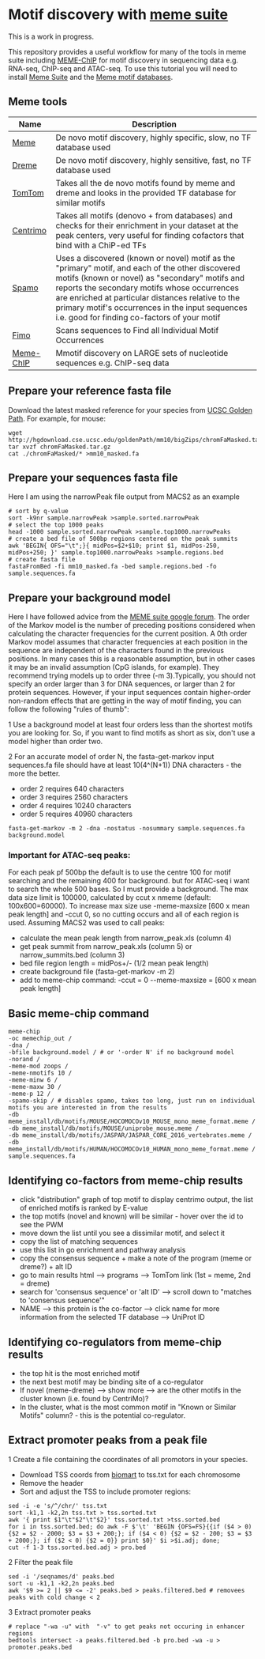 # Motif discovery with [meme suite](http://meme-suite.org/index.html)

This is a work in progress.

This repository provides a useful workflow for many of the tools in meme suite including [MEME-ChIP](http://meme-suite.org/doc/meme-chip.html?man_type=web) for motif discovery in sequencing data e.g. RNA-seq, ChIP-seq and ATAC-seq. To use this tutorial you will need to install [Meme Suite](http://alternate.meme-suite.org/doc/install.html?man_type=web) and the [Meme motif databases](http://alternate.meme-suite.org/doc/install.html?man_type=web#motif_db.csv).

## Meme tools
| Name | Description |
|------|-------------|
| [Meme](http://alternate.meme-suite.org/doc/meme.html?man_type=web) | De novo motif discovery, highly specific, slow, no TF database used |
| [Dreme](http://alternate.meme-suite.org/doc/dreme.html?man_type=web) | De novo motif discovery, highly sensitive, fast, no TF database used |
| [TomTom](http://alternate.meme-suite.org/doc/tomtom.html?man_type=web) | Takes all the de novo motifs found by meme and dreme and looks in the provided TF database for similar motifs |
| [Centrimo](http://alternate.meme-suite.org/doc/centrimo.html?man_type=web) | Takes all motifs (denovo + from databases) and checks for their enrichment in your dataset at the peak centers, very useful for finding cofactors that bind with a ChiP-ed TFs |
| [Spamo](http://alternate.meme-suite.org/doc/spamo.html?man_type=web) | Uses a discovered (known or novel) motif as the "primary" motif, and each of the other discovered motifs (known or novel) as "secondary" motifs and reports the secondary motifs whose occurrences are enriched at particular distances relative to the primary motif's occurrences in the input sequences i.e. good for finding co-factors of your motif |
| [Fimo](http://alternate.meme-suite.org/doc/fimo.html?man_type=web) | Scans sequences to Find all Individual Motif Occurrences |
| [Meme-ChIP](http://alternate.meme-suite.org/doc/meme-chip.html?man_type=web) | Mmotif discovery on LARGE sets of nucleotide sequences e.g. ChIP-seq data |

## Prepare your reference fasta file
Download the latest masked reference for your species from [UCSC Golden Path](http://hgdownload.cse.ucsc.edu/downloads.html). For example, for mouse:
```
wget http://hgdownload.cse.ucsc.edu/goldenPath/mm10/bigZips/chromFaMasked.tar.gz
tar xvzf chromFaMasked.tar.gz
cat ./chromFaMasked/* >mm10_masked.fa
```
## Prepare your sequences fasta file
Here I am using the narrowPeak file output from MACS2 as an example

```
# sort by q-value
sort -k9nr sample.narrowPeak >sample.sorted.narrowPeak
# select the top 1000 peaks
head -1000 sample.sorted.narrowPeak >sample.top1000.narrowPeaks
# create a bed file of 500bp regions centered on the peak summits
awk 'BEGIN{ OFS="\t";}{ midPos=$2+$10; print $1, midPos-250, midPos+250; }' sample.top1000.narrowPeaks >sample.regions.bed
# create fasta file
fastaFromBed -fi mm10_masked.fa -bed sample.regions.bed -fo sample.sequences.fa
```
## Prepare your background model
Here I have followed advice from the [MEME suite google forum](https://groups.google.com/forum/#!msg/meme-suite/yNascbE8Tig/rb27JMuZlwsJ;context-place=forum/meme-suite). The order of the Markov model is the number of preceding positions considered when calculating the character frequencies for the current position. A 0th order Markov model assumes that character frequencies at each position in the sequence are independent of the characters found in the previous positions. In many cases this is a reasonable assumption, but in other cases it may be an invalid assumption (CpG islands, for example). They recommend trying models up to order three (-m 3).Typically, you should not specify an order larger than 3 for DNA sequences, or larger than 2 for protein sequences. However, if your input sequences contain higher-order non-random effects that are getting in the way of motif finding, you can follow the following "rules of thumb": 

1 Use a background model at least four orders less than the shortest motifs you are looking for. So, if you want to find motifs as short as six, don't use a model higher than order two. 

2 For an accurate model of order N, the fasta-get-markov input sequences.fa file should have at least 10(4^(N+1)) DNA characters - the more the better.
* order 2 requires 640 characters
* order 3 requires 2560 characters 
* order 4 requires 10240 characters 
* order 5 requires 40960 characters

```
fasta-get-markov -m 2 -dna -nostatus -nosummary sample.sequences.fa background.model
```
### Important for ATAC-seq peaks:
For each peak pf 500bp the default is to use the centre 100 for motif searching and the remaining 400 for background. but for ATAC-seq i want to search the whole 500 bases. So I must provide a background. The max data size limit is 100000, calculated by ccut x nmeme (default: 100x600=60000). To increase max size use -meme-maxsize [600 x mean peak length] and -ccut 0, so no cutting occurs and all of each region is used. Assuming MACS2 was used to call peaks:

* calculate the mean peak length from narrow_peak.xls (column 4)
* get peak summit from narrow_peak.xls (column 5) or narrow_summits.bed (column 3)
* bed file region length = midPos+/- (1/2 mean peak length)
* create background file (fasta-get-markov -m 2)
* add to meme-chip command:		-ccut = 0 --meme-maxsize = [600 x mean peak length]

## Basic meme-chip command
```
meme-chip
-oc memechip_out /
-dna /
-bfile background.model / # or '-order N' if no background model
-norand / 
-meme-mod zoops /
-meme-nmotifs 10 /
-meme-minw 6 /
-meme-maxw 30 /
-meme-p 12 /
-spamo-skip / # disables spamo, takes too long, just run on individual motifs you are interested in from the results
-db meme_install/db/motifs/MOUSE/HOCOMOCOv10_MOUSE_mono_meme_format.meme /
-db meme_install/db/motifs/MOUSE/uniprobe_mouse.meme /
-db meme_install/db/motifs/JASPAR/JASPAR_CORE_2016_vertebrates.meme / 
-db meme_install/db/motifs/HUMAN/HOCOMOCOv10_HUMAN_mono_meme_format.meme /
sample.sequences.fa
```
## Identifying co-factors from meme-chip results
* click "distribution" graph of top motif to display centrimo output, the list of enriched motifs is ranked by E-value
* the top motifs (novel and known) will be similar - hover over the id to see the PWM
* move down the list until you see a dissimilar motif, and select it
* copy the list of matching sequences
* use this list in go enrichment and pathway analysis
* copy the consensus sequence + make a note of the program (meme or dreme?) + alt ID
* go to main results html --> programs --> TomTom link (1st = meme, 2nd = dreme)
* search for 'consensus sequence' or 'alt ID' --> scroll down to "matches to 'consensus sequence'"
* NAME --> this protein is the co-factor --> click name for more information from the selected TF database --> UniProt ID

## Identifying co-regulators from meme-chip results
* the top hit is the most enriched motif
* the next best motif may be binding site of a co-regulator
* If novel (meme-dreme) --> show more --> are the other motifs in the cluster known (i.e. found by CentriMo)?
* In the cluster, what is the most common motif in "Known or Similar Motifs" column? - this is the potential co-regulator.

## Extract promoter peaks from a peak file
1 Create a file containing the coordinates of all promotors in your species.
* Download TSS coords from [biomart](https://www.ensembl.org/biomart/martview/cdbbc908631658bc94eaeee55643e20b) to tss.txt for each chromosome
* Remove the header
* Sort and adjust the TSS to include promoter regions:
```
sed -i -e 's/^/chr/' tss.txt
sort -k1,1 -k2,2n tss.txt > tss.sorted.txt
awk '{ print $1"\t"$2"\t"$2}' tss.sorted.txt >tss.sorted.bed
for i in tss.sorted.bed; do awk -F $'\t' 'BEGIN {OFS=FS}{{if ($4 > 0){$2 = $2 - 2000; $3 = $3 + 200;}; if ($4 < 0) {$2 = $2 - 200; $3 = $3 + 2000;}; if ($2 < 0) {$2 = 0}} print $0}' $i >$i.adj; done;
cut -f 1-3 tss.sorted.bed.adj > pro.bed
```

2 Filter the peak file
```
sed -i '/seqnames/d' peaks.bed
sort -u -k1,1 -k2,2n peaks.bed
awk '$9 >= 2 || $9 <= -2' peaks.bed > peaks.filtered.bed # removees peaks with cold change < 2
```
3 Extract promoter peaks
```
# replace "-wa -u" with  "-v" to get peaks not occuring in enhancer regions
bedtools intersect -a peaks.filtered.bed -b pro.bed -wa -u > promoter.peaks.bed
```
